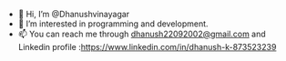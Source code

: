 - 👋 Hi, I’m @Dhanushvinayagar
- 👀 I’m interested in programming and development.
- 📫 You can reach me through dhanush22092002@gmail.com and Linkedin profile :https://www.linkedin.com/in/dhanush-k-873523239




<!---
Dhanushvinayagar/Dhanushvinayagar is a ✨ special ✨ repository because its `README.md` (this file) appears on your GitHub profile.
You can click the Preview link to take a look at your changes.
--->
